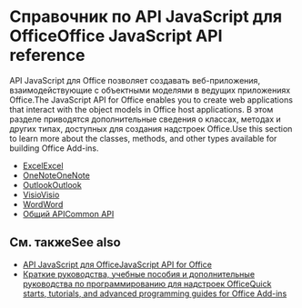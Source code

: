 # <a name="office-javascript-api-reference"></a><span data-ttu-id="813f9-101">Справочник по API JavaScript для Office</span><span class="sxs-lookup"><span data-stu-id="813f9-101">Office JavaScript API reference</span></span>

<span data-ttu-id="813f9-102">API JavaScript для Office позволяет создавать веб-приложения, взаимодействующие с объектными моделями в ведущих приложениях Office.</span><span class="sxs-lookup"><span data-stu-id="813f9-102">The JavaScript API for Office enables you to create web applications that interact with the object models in Office host applications.</span></span> <span data-ttu-id="813f9-103">В этом разделе приводятся дополнительные сведения о классах, методах и других типах, доступных для создания надстроек Office.</span><span class="sxs-lookup"><span data-stu-id="813f9-103">Use this section to learn more about the classes, methods, and other types available for building Office Add-ins.</span></span>

- [<span data-ttu-id="813f9-104">Excel</span><span class="sxs-lookup"><span data-stu-id="813f9-104">Excel</span></span>](/javascript/api/excel)
- [<span data-ttu-id="813f9-105">OneNote</span><span class="sxs-lookup"><span data-stu-id="813f9-105">OneNote</span></span>](/javascript/api/onenote)
- [<span data-ttu-id="813f9-106">Outlook</span><span class="sxs-lookup"><span data-stu-id="813f9-106">Outlook</span></span>](/javascript/api/outlook)
- [<span data-ttu-id="813f9-107">Visio</span><span class="sxs-lookup"><span data-stu-id="813f9-107">Visio</span></span>](/javascript/api/visio)
- [<span data-ttu-id="813f9-108">Word</span><span class="sxs-lookup"><span data-stu-id="813f9-108">Word</span></span>](/javascript/api/word)
- [<span data-ttu-id="813f9-109">Общий API</span><span class="sxs-lookup"><span data-stu-id="813f9-109">Common API</span></span>](/javascript/api/office)

## <a name="see-also"></a><span data-ttu-id="813f9-110">См. также</span><span class="sxs-lookup"><span data-stu-id="813f9-110">See also</span></span>

- [<span data-ttu-id="813f9-111">API JavaScript для Office</span><span class="sxs-lookup"><span data-stu-id="813f9-111">JavaScript API for Office</span></span>](/office/dev/add-ins/reference/javascript-api-for-office)
- [<span data-ttu-id="813f9-112">Краткие руководства, учебные пособия и дополнительные руководства по программированию для надстроек Office</span><span class="sxs-lookup"><span data-stu-id="813f9-112">Quick starts, tutorials, and advanced programming guides for Office Add-ins</span></span>](/office/dev/add-ins/overview/office-add-ins)
